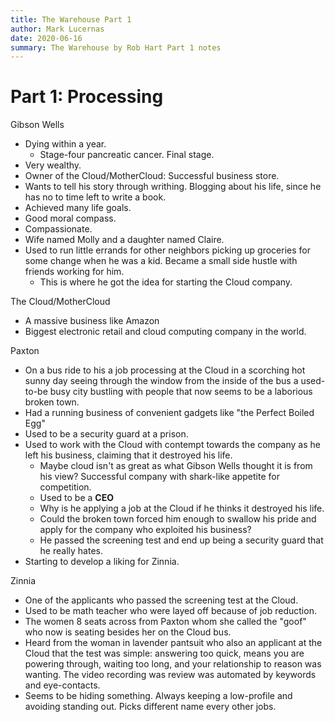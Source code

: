 ```yaml
---
title: The Warehouse Part 1
author: Mark Lucernas
date: 2020-06-16
summary: The Warehouse by Rob Hart Part 1 notes
---
```



# Part 1: Processing

Gibson Wells

  - Dying within a year.
    * Stage-four pancreatic cancer. Final stage.
  - Very wealthy.
  - Owner of the Cloud/MotherCloud: Successful business store.
  - Wants to tell his story through writhing. Blogging about his life, since he
    has no to time left to write a book.
  - Achieved many life goals.
  - Good moral compass.
  - Compassionate.
  - Wife named Molly and a daughter named Claire.
  - Used to run little errands for other neighbors picking up groceries for some
    change when he was a kid. Became a small side hustle with friends working
    for him.
    * This is where he got the idea for starting the Cloud company.


The Cloud/MotherCloud

  - A massive business like Amazon
  - Biggest electronic retail and cloud computing company in the world.


Paxton

  - On a bus ride to his a job processing at the Cloud in a scorching hot sunny
    day seeing through the window from the inside of the bus a used-to-be busy
    city bustling with people that now seems to be a laborious broken town.
  - Had a running business of convenient gadgets like "the Perfect Boiled Egg"
  - Used to be a security guard at a prison.
  - Used to work with the Cloud with contempt towards the company as he left his
    business, claiming that it destroyed his life.
    * Maybe cloud isn't as great as what Gibson Wells thought it is from his
      view? Successful company with shark-like appetite for competition.
    * Used to be a **CEO**
    * Why is he applying a job at the Cloud if he thinks it destroyed his life.
    * Could the broken town forced him enough to swallow his pride and apply for
      the company who exploited his business?
    * He passed the screening test and end up being a security guard that he
      really hates.
  - Starting to develop a liking for Zinnia.


Zinnia

  - One of the applicants who passed the screening test at the Cloud.
  - Used to be math teacher who were layed off because of job reduction.
  - The women 8 seats across from Paxton whom she called the "goof" who now is
    seating besides her on the Cloud bus.
  - Heard from the woman in lavender pantsuit who also an applicant at the Cloud
    that the test was simple: answering too quick, means you are powering
    through, waiting too long, and your relationship to reason was wanting. The
    video recording was review was automated by keywords and eye-contacts.
  - Seems to be hiding something. Always keeping a low-profile and avoiding
    standing out. Picks different name every other jobs.
